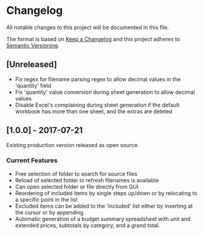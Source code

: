 # Changelog
All notable changes to this project will be documented in this file.

The format is based on [Keep a Changelog](http://keepachangelog.com/en/1.0.0/)
and this project adheres to [Semantic Versioning](http://semver.org/spec/v2.0.0.html).

## [Unreleased]

 * Fix regex for filename parsing regex to allow decimal values
   in the 'quantity' field
 * Fix 'quantity' value conversion during sheet generation to allow
   decimal values
 * Disable Excel's complaining during sheet generation if the default
   workbook has more than one sheet, and the extras are deleted

## [1.0.0] - 2017-07-21

Existing production version released as open source.

### Current Features

 * Free selection of folder to search for source files
 * Reload of selected folder to refresh filenames is available
 * Can open selected folder or file directly from GUI
 * Reordering of included items by single steps up/down or
   by relocating to a specific point in the list
 * Excluded items can be added to the 'included' list either
   by inserting at the cursor or by appending
 * Automatic generation of a budget summary spreadsheet with
   unit and extended prices, subtotals by category, and
   a grand total.
